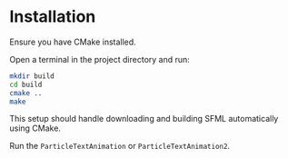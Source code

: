 # Installation

Ensure you have CMake installed.

Open a terminal in the project directory and run:

```bash
mkdir build
cd build
cmake ..
make
```
This setup should handle downloading and building SFML automatically using CMake.

Run the `ParticleTextAnimation` or `ParticleTextAnimation2`. 
